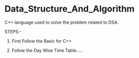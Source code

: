 # Data_Structure_And_Algorithm
C++ language used to solve the problem related to DSA.

STEPS:-
1. First Follow the Basic for C++
 
2. Follow the Day Wise Time Table.....

